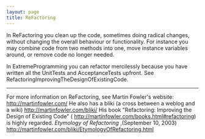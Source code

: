 ```yaml
---
layout: page
title: ReFactoring
---
```




In ReFactoring you clean up the code, sometimes doing radical changes, without changing the overall behaviour or functionality.
For instance you may combine code from two methods into one, move instance variables around, or remove code no longer needed.

In ExtremeProgramming you can refactor mercilessly because you have written all the UnitTests and AcceptanceTests upfront.
See RefactoringImprovingTheDesignOfExistingCode.

----

For more information on ReFactoring, see Martin Fowler's website:  http://martinfowler.com/  He also has a bliki (a cross between a weblog and a wiki) http://martinfowler.com/bliki/  His book  "Refactoring: Improving the Design of Existing Code" ( http://martinfowler.com/books.html#refactoring) is highly regarded.  *Etymology of Refactoring* ,(September 10, 2003) http://martinfowler.com/bliki/EtymologyOfRefactoring.html


